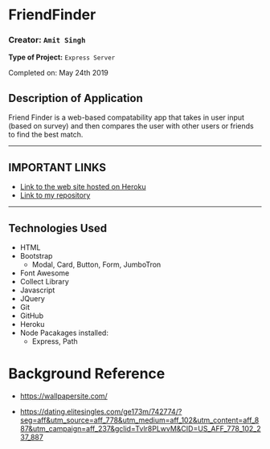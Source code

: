 # FriendFinder

### **Creator:** `Amit Singh`
**Type of Project:** `Express Server`

Completed on: May 24th 2019

## Description of Application
Friend Finder is a web-based compatability app that takes in user input (based on survey) and then compares the user with other users or friends to find the best match. 

- - -
## IMPORTANT LINKS

* [Link to the web site hosted on Heroku](https://intense-badlands-55920.herokuapp.com/)
* [Link to my repository](https://github.com/amitsinghgh19/FriendFinder.git)

- - - 

## Technologies Used
- HTML
- Bootstrap
    - Modal, Card, Button, Form, JumboTron
- Font Awesome
- Collect Library
- Javascript
- JQuery
- Git
- GitHub
- Heroku
- Node Pacakages installed:
    - Express, Path


# Background Reference
- https://wallpapersite.com/

- https://dating.elitesingles.com/ge173m/742774/?seg=aff&utm_source=aff_778&utm_medium=aff_102&utm_content=aff_887&utm_campaign=aff_237&gclid=Tvlr8PLwvM&CID=US_AFF_778_102_237_887